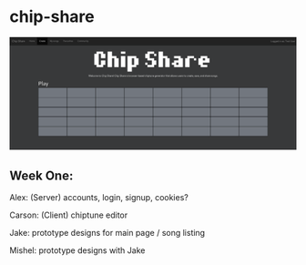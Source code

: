 # chip-share

![gitShareFirstLook](chipShareFirstLook.png)

Week One:
---------

Alex: (Server) accounts, login, signup, cookies?

Carson: (Client) chiptune editor

Jake: prototype designs for main page / song listing

Mishel: prototype designs with Jake
